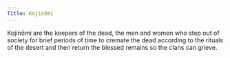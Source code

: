 ```yaml
---
Title: Kojinōmi
---
```


Kojinōmi are the keepers of the dead, the men and women who step out of society for brief periods of time to cremate the dead according to the rituals of the desert and then return the blessed remains so the clans can grieve.
